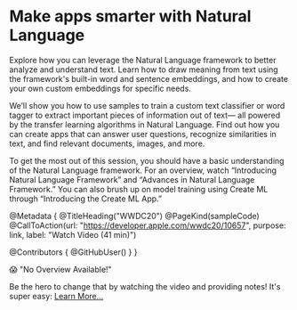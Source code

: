 # Make apps smarter with Natural Language

Explore how you can leverage the Natural Language framework to better analyze and understand text. Learn how to draw meaning from text using the framework's built-in word and sentence embeddings, and how to create your own custom embeddings for specific needs.

We’ll show you how to use samples to train a custom text classifier or word tagger to extract important pieces of information out of text— all powered by the transfer learning algorithms in Natural Language. Find out how you can create apps that can answer user questions, recognize similarities in text, and find relevant documents, images, and more.

To get the most out of this session, you should have a basic understanding of the Natural Language framework. For an overview, watch “Introducing Natural Language Framework” and “Advances in Natural Language Framework.” You can also brush up on model training using Create ML through “Introducing the Create ML App.”

@Metadata {
   @TitleHeading("WWDC20")
   @PageKind(sampleCode)
   @CallToAction(url: "https://developer.apple.com/wwdc20/10657", purpose: link, label: "Watch Video (41 min)")

   @Contributors {
      @GitHubUser(<replace this with your GitHub handle>)
   }
}

😱 "No Overview Available!"

Be the hero to change that by watching the video and providing notes! It's super easy:
 [Learn More…](https://wwdcnotes.github.io/WWDCNotes/documentation/wwdcnotes/contributing)
